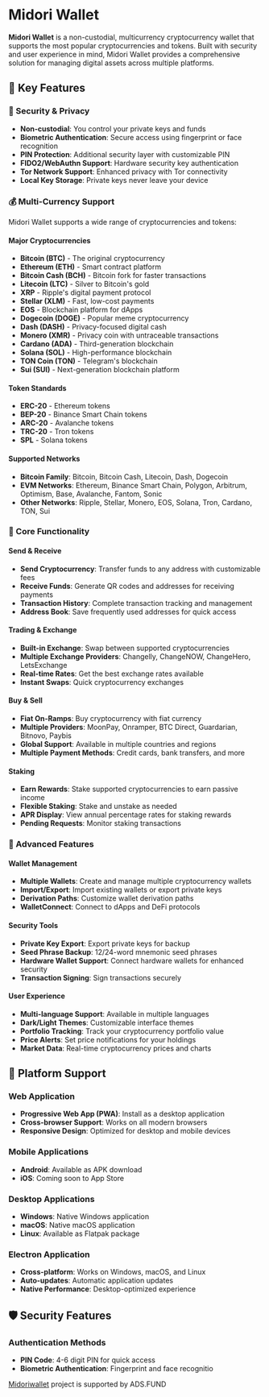 # Midori Wallet

**Midori Wallet** is a non-custodial, multicurrency cryptocurrency wallet that supports the most popular cryptocurrencies and tokens. Built with security and user experience in mind, Midori Wallet provides a comprehensive solution for managing digital assets across multiple platforms.

## 🌟 Key Features

### 🔐 Security & Privacy
- **Non-custodial**: You control your private keys and funds
- **Biometric Authentication**: Secure access using fingerprint or face recognition
- **PIN Protection**: Additional security layer with customizable PIN
- **FIDO2/WebAuthn Support**: Hardware security key authentication
- **Tor Network Support**: Enhanced privacy with Tor connectivity
- **Local Key Storage**: Private keys never leave your device

### 💰 Multi-Currency Support
Midori Wallet supports a wide range of cryptocurrencies and tokens:

#### Major Cryptocurrencies
- **Bitcoin (BTC)** - The original cryptocurrency
- **Ethereum (ETH)** - Smart contract platform
- **Bitcoin Cash (BCH)** - Bitcoin fork for faster transactions
- **Litecoin (LTC)** - Silver to Bitcoin's gold
- **XRP** - Ripple's digital payment protocol
- **Stellar (XLM)** - Fast, low-cost payments
- **EOS** - Blockchain platform for dApps
- **Dogecoin (DOGE)** - Popular meme cryptocurrency
- **Dash (DASH)** - Privacy-focused digital cash
- **Monero (XMR)** - Privacy coin with untraceable transactions
- **Cardano (ADA)** - Third-generation blockchain
- **Solana (SOL)** - High-performance blockchain
- **TON Coin (TON)** - Telegram's blockchain
- **Sui (SUI)** - Next-generation blockchain platform

#### Token Standards
- **ERC-20** - Ethereum tokens
- **BEP-20** - Binance Smart Chain tokens
- **ARC-20** - Avalanche tokens
- **TRC-20** - Tron tokens
- **SPL** - Solana tokens

#### Supported Networks
- **Bitcoin Family**: Bitcoin, Bitcoin Cash, Litecoin, Dash, Dogecoin
- **EVM Networks**: Ethereum, Binance Smart Chain, Polygon, Arbitrum, Optimism, Base, Avalanche, Fantom, Sonic
- **Other Networks**: Ripple, Stellar, Monero, EOS, Solana, Tron, Cardano, TON, Sui

### 🚀 Core Functionality

#### Send & Receive
- **Send Cryptocurrency**: Transfer funds to any address with customizable fees
- **Receive Funds**: Generate QR codes and addresses for receiving payments
- **Transaction History**: Complete transaction tracking and management
- **Address Book**: Save frequently used addresses for quick access

#### Trading & Exchange
- **Built-in Exchange**: Swap between supported cryptocurrencies
- **Multiple Exchange Providers**: Changelly, ChangeNOW, ChangeHero, LetsExchange
- **Real-time Rates**: Get the best exchange rates available
- **Instant Swaps**: Quick cryptocurrency exchanges

#### Buy & Sell
- **Fiat On-Ramps**: Buy cryptocurrency with fiat currency
- **Multiple Providers**: MoonPay, Onramper, BTC Direct, Guardarian, Bitnovo, Paybis
- **Global Support**: Available in multiple countries and regions
- **Multiple Payment Methods**: Credit cards, bank transfers, and more

#### Staking
- **Earn Rewards**: Stake supported cryptocurrencies to earn passive income
- **Flexible Staking**: Stake and unstake as needed
- **APR Display**: View annual percentage rates for staking rewards
- **Pending Requests**: Monitor staking transactions

### 🔧 Advanced Features

#### Wallet Management
- **Multiple Wallets**: Create and manage multiple cryptocurrency wallets
- **Import/Export**: Import existing wallets or export private keys
- **Derivation Paths**: Customize wallet derivation paths
- **WalletConnect**: Connect to dApps and DeFi protocols

#### Security Tools
- **Private Key Export**: Export private keys for backup
- **Seed Phrase Backup**: 12/24-word mnemonic seed phrases
- **Hardware Wallet Support**: Connect hardware wallets for enhanced security
- **Transaction Signing**: Sign transactions securely

#### User Experience
- **Multi-language Support**: Available in multiple languages
- **Dark/Light Themes**: Customizable interface themes
- **Portfolio Tracking**: Track your cryptocurrency portfolio value
- **Price Alerts**: Set price notifications for your holdings
- **Market Data**: Real-time cryptocurrency prices and charts

## 📱 Platform Support

### Web Application
- **Progressive Web App (PWA)**: Install as a desktop application
- **Cross-browser Support**: Works on all modern browsers
- **Responsive Design**: Optimized for desktop and mobile devices

### Mobile Applications
- **Android**: Available as APK download
- **iOS**: Coming soon to App Store

### Desktop Applications
- **Windows**: Native Windows application
- **macOS**: Native macOS application  
- **Linux**: Available as Flatpak package

### Electron Application
- **Cross-platform**: Works on Windows, macOS, and Linux
- **Auto-updates**: Automatic application updates
- **Native Performance**: Desktop-optimized experience

## 🛡️ Security Features

### Authentication Methods
- **PIN Code**: 4-6 digit PIN for quick access
- **Biometric Authentication**: Fingerprint and face recognitio



[Midoriwallet](https://ads.fund/token/0xadfdd60ece5d037ca3bedd440369c44e85ce6d8d) project is supported by ADS.FUND

